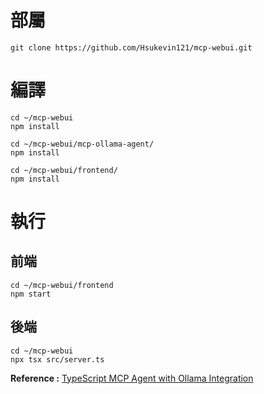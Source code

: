# 部屬
```
git clone https://github.com/Hsukevin121/mcp-webui.git
```
# 編譯
```
cd ~/mcp-webui
npm install
```
```
cd ~/mcp-webui/mcp-ollama-agent/
npm install
```
```
cd ~/mcp-webui/frontend/
npm install
```
# 執行
## 前端
```
cd ~/mcp-webui/frontend
npm start
```
## 後端
```
cd ~/mcp-webui
npx tsx src/server.ts
```

**Reference :**
[TypeScript MCP Agent with Ollama Integration](https://github.com/ausboss/mcp-ollama-agent/tree/main)
